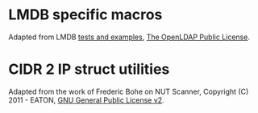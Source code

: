 # LMDB specific macros
Adapted from LMDB [tests and examples](https://github.com/LMDB/lmdb/tree/mdb.master/libraries/liblmdb), [The OpenLDAP Public License](https://github.com/LMDB/lmdb/blob/mdb.master/libraries/liblmdb/LICENSE).

# CIDR 2 IP struct utilities
Adapted from the work of Frederic Bohe on NUT Scanner, Copyright (C) 2011 - EATON, [GNU General Public License v2](https://opensource.org/licenses/gpl-2.0).
